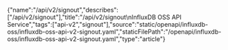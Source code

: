 {"name":"/api/v2/signout","describes":["/api/v2/signout"],"title":"/api/v2/signout\nInfluxDB OSS API Service","tags":["api-v2","signout"],"source":"static/openapi/influxdb-oss/influxdb-oss-api-v2-signout.yaml","staticFilePath":"/openapi/influxdb-oss/influxdb-oss-api-v2-signout.yaml","type":"article"}
